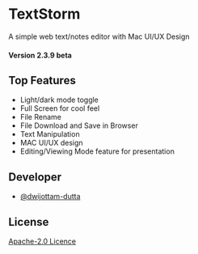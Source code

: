 
# TextStorm

A simple web text/notes editor with Mac UI/UX Design

#### Version 2.3.9 beta


## Top Features

- Light/dark mode toggle
- Full Screen for cool feel
- File Rename
- File Download and Save in Browser
- Text Manipulation
- MAC UI/UX design
- Editing/Viewing Mode feature for presentation

  
## Developer

- [@dwijottam-dutta](https://github.com/Dwijottam-Dutta)

  
## License

[Apache-2.0 Licence](https://choosealicense.com/licenses/apache-2.0/)

  
